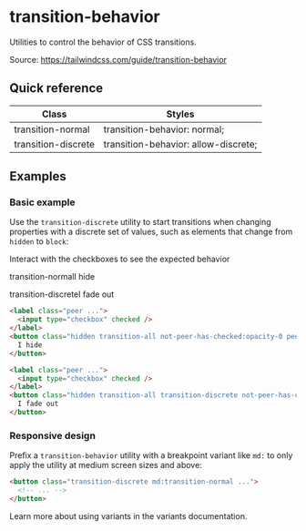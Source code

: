 # transition-behavior

Utilities to control the behavior of CSS transitions.

Source: https://tailwindcss.com/guide/transition-behavior

## Quick reference

| Class               | Styles                               |
| ------------------- | ------------------------------------ |
| transition-normal   | transition-behavior: normal;         |
| transition-discrete | transition-behavior: allow-discrete; |

## Examples

### Basic example

Use the `transition-discrete` utility to start transitions when changing properties with a discrete set of values, such as elements that change from `hidden` to `block`:

Interact with the checkboxes to see the expected behavior

transition-normalI hide

transition-discreteI fade out

```html
<label class="peer ...">
  <input type="checkbox" checked />
</label>
<button class="hidden transition-all not-peer-has-checked:opacity-0 peer-has-checked:block ...">
  I hide
</button>

<label class="peer ...">
  <input type="checkbox" checked />
</label>
<button class="hidden transition-all transition-discrete not-peer-has-checked:opacity-0 peer-has-checked:block ...">
  I fade out
</button>
```

### Responsive design

Prefix a `transition-behavior` utility with a breakpoint variant like `md:` to only apply the utility at medium screen sizes and above:

```html
<button class="transition-discrete md:transition-normal ...">
  <!-- ... -->
</button>
```

Learn more about using variants in the variants documentation.
